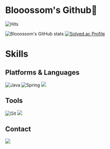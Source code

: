 # Blooossom's Github🌱
![Hits](https://hits.seeyoufarm.com/api/count/incr/badge.svg?url=https%3A%2F%2Fgithub.com%2FBlooossom&count_bg=%23F9E2DE&title_bg=%23F7CCCC&icon=&icon_color=%23D5D3D3&title=hits&edge_flat=false)

![Blooossom's GitHub stats](https://github-readme-stats.vercel.app/api?username=Blooossom&theme=dracula&show_icons=true)
[![Solved.ac Profile](http://mazassumnida.wtf/api/pastel/generate_badge?boj=taegyeong19)](https://solved.ac/taegyeong19/)

# Skills


## Platforms & Languages


![Java](https://img.shields.io/badge/Java-007396.svg?&style=for-the-badge&logo=Java&logoColor=white)
![Spring](https://img.shields.io/badge/Spring-6DB33F.svg?&style=for-the-badge&logo=Spring&logoColor=white)
<a><img src="https://img.shields.io/badge/SpringBoot-6DB33F?style=for-the-badge&logo=SpringBoot&logoColor=white"/></a>

## Tools


![Git](https://img.shields.io/badge/Git-F05032.svg?&style=for-the-badge&logo=Git&logoColor=white)
<a><img src="https://img.shields.io/badge/IntelliJ IDEA-black?style=for-the-badge&logo=IntelliJ IDEA&logoColor=white"/></a>


## Contact


<a href="https://palm-acapella-56e.notion.site/f034ca531b80448a9107e98e55eaf1fb?v=aec0ba6e4da042b7a8f0a2b3875bf28d" target="_blank">
<img src="https://img.shields.io/badge/TechBlog-dodgerblue?style=for-the-badge&logo=Notion&logoColor=white"/></a>
<!--
**Blooossom/Blooossom** is a ✨ _special_ ✨ repository because its `README.md` (this file) appears on your GitHub profile.

Here are some ideas to get you started:

- 🔭 I’m currently working on ...
- 🌱 I’m currently learning ...
- 👯 I’m looking to collaborate on ...
- 🤔 I’m looking for help with ...
- 💬 Ask me about ...
- 📫 How to reach me: ...
- 😄 Pronouns: ...
- ⚡ Fun fact: ...
-->
